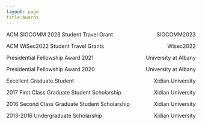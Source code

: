 ```yaml
---
layout: page
title:Awards
---
```


<!-- * ACM WiSec2022 Student Travel Grants  &emsp; &emsp; &emsp; &emsp; &emsp; &emsp;     Wisec2022

* Presidential Fellowship Award 2021   &emsp; &emsp; &emsp; &emsp; &emsp; &emsp; &ensp;  &thinsp; &thinsp; &thinsp;     University at Albany

* Presidential Fellowship Award 2020    &emsp; &emsp; &emsp; &emsp; &emsp; &emsp; &ensp;  &ensp;      University at Albany

* Excellent Graduate Student   &emsp; &emsp; &emsp; &emsp; &emsp; &emsp; &emsp; &emsp; &emsp; &ensp;  &ensp;   Xidian University

* 2017 First Class Graduate Student Scholarship  &nbsp; &nbsp; &nbsp;  &nbsp; &nbsp;  &ensp;  &ensp;  Xidian University

* 2016 Second Class Graduate Student Scholarship  &nbsp; &nbsp; &nbsp;  &nbsp; &nbsp;   Xidian University

* 2016 Third Class Scholarship  &emsp; &emsp;  &emsp; &emsp; &emsp; &emsp; &emsp; &emsp; &emsp; &ensp;   Xidian University

* 2015 Third Class Scholarship  &emsp; &emsp;  &emsp; &emsp; &emsp; &emsp; &emsp; &emsp; &emsp; &ensp;  Xidian University

* 2014 Third Class Scholarship  &emsp; &emsp;  &emsp; &emsp; &emsp; &emsp; &emsp; &emsp; &emsp; &ensp;  Xidian University

* 2013 Third Class Scholarship  &emsp; &emsp;  &emsp; &emsp; &emsp; &emsp; &emsp; &emsp; &emsp; &ensp;  Xidian University -->

<p style="text-align:left;">
    ACM SIGCOMM 2023 Student Travel Grant 
   <span style="float:right;">
    SIGCOMM2023
   </span>
</p>
<p style="text-align:left;">
    ACM WiSec2022 Student Travel Grants
   <span style="float:right;">
    Wisec2022
   </span>
</p>
<p style="text-align:left;">
    Presidential Fellowship Award 2021
   <span style="float:right;">
    University at Albany
   </span>
</p>
<p style="text-align:left;">
    Presidential Fellowship Award 2020
   <span style="float:right;">
    University at Albany
   </span>
</p>
<p style="text-align:left;">
    Excellent Graduate Student
   <span style="float:right;">
    Xidian University
   </span>
</p>
<p style="text-align:left;">
    2017 First Class Graduate Student Scholarship
   <span style="float:right;">
    Xidian University
   </span>
</p>
<p style="text-align:left;">
    2016 Second Class Graduate Student Scholarship 
   <span style="float:right;">
    Xidian University
   </span>
</p>
<p style="text-align:left;">
    2013-2016 Undergraduate Scholarship 
   <span style="float:right;">
    Xidian University
   </span>
</p>
<!-- <p style="text-align:left;">
    2015 Third Class Scholarship    
   <span style="float:right;">
    Xidian University 
   </span>
</p>
<p style="text-align:left;">
    2014 Third Class Scholarship  
   <span style="float:right;">
    Xidian University
   </span>
</p>

<p style="text-align:left;">
    2013 Third Class Scholarship
   <span style="float:right;">
    Xidian University
   </span>
</p> -->

